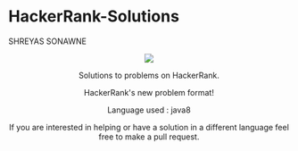 # HackerRank-Solutions
SHREYAS SONAWNE
<p align="center">
	<a href="https://www.hackerrank.com/Shrey_Sonawane"><img src="http://gradsingames.com/wp-content/uploads/2015/12/title-hackerrank.jpg" ></a>
</p>
<p align="center">
    Solutions to problems on HackerRank.
</p>
<p align="center">
	HackerRank's new  problem format!
</p>

<p align="center">
	Language used : java8
</p>
<p align="center">
	If you are interested in helping or have a solution in a different language feel free to make a pull request.
</p>
<p align="center">
</p>
